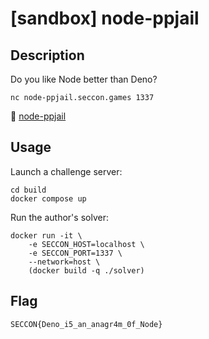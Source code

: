 # [sandbox] node-ppjail

## Description

Do you like Node better than Deno?

```
nc node-ppjail.seccon.games 1337
```

🐢 [node-ppjail](files/node-ppjail)

## Usage

Launch a challenge server:

```
cd build
docker compose up
```

Run the author's solver:

```
docker run -it \
    -e SECCON_HOST=localhost \
    -e SECCON_PORT=1337 \
    --network=host \
    (docker build -q ./solver)
```

## Flag

```
SECCON{Deno_i5_an_anagr4m_0f_Node}
```
